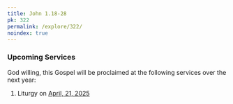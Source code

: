```yaml
---
title: John 1.18-28
pk: 322
permalink: /explore/322/
noindex: true
---
```


### Upcoming Services

God willing, this Gospel will be proclaimed at the following services over the next year:


1. Liturgy on [April, 21, 2025](https://orthocal.info/readings/gregorian/2025/04/21/)
